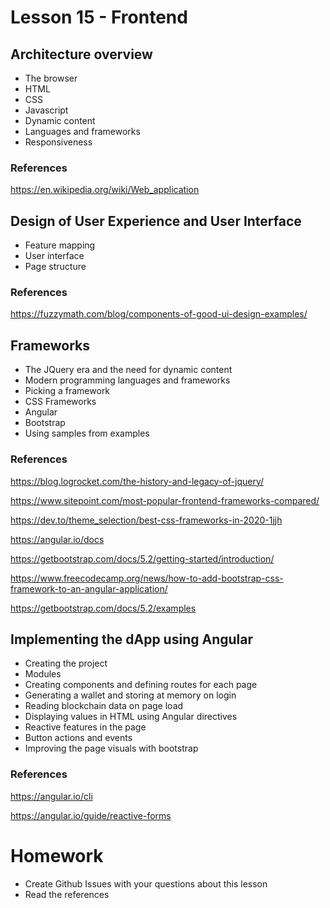 # Lesson 15 - Frontend
## Architecture overview
* The browser
* HTML
* CSS
* Javascript
* Dynamic content
* Languages and frameworks
* Responsiveness
### References
https://en.wikipedia.org/wiki/Web_application
## Design of User Experience and User Interface
* Feature mapping
* User interface
* Page structure
### References
https://fuzzymath.com/blog/components-of-good-ui-design-examples/
## Frameworks
* The JQuery era and the need for dynamic content
* Modern programming languages and frameworks
* Picking a framework
* CSS Frameworks
* Angular
* Bootstrap
* Using samples from examples
### References
https://blog.logrocket.com/the-history-and-legacy-of-jquery/

https://www.sitepoint.com/most-popular-frontend-frameworks-compared/

https://dev.to/theme_selection/best-css-frameworks-in-2020-1jjh

https://angular.io/docs

https://getbootstrap.com/docs/5.2/getting-started/introduction/

https://www.freecodecamp.org/news/how-to-add-bootstrap-css-framework-to-an-angular-application/

https://getbootstrap.com/docs/5.2/examples
## Implementing the dApp using Angular
* Creating the project
* Modules
* Creating components and defining routes for each page
* Generating a wallet and storing at memory on login
* Reading blockchain data on page load
* Displaying values in HTML using Angular directives
* Reactive features in the page
* Button actions and events
* Improving the page visuals with bootstrap
### References
https://angular.io/cli

https://angular.io/guide/reactive-forms
# Homework
* Create Github Issues with your questions about this lesson
* Read the references
